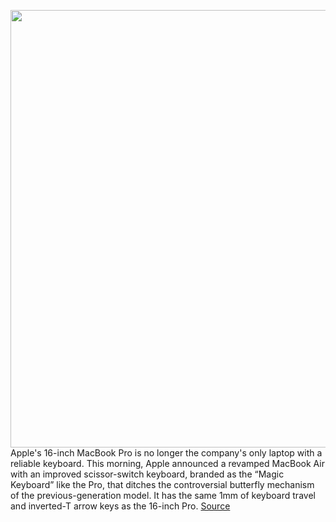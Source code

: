 <img src='https://cdn.vox-cdn.com/thumbor/kIVa8wdwL8Tkee3c6_lqq0PQgTs=/0x0:1944x1332/1200x800/filters:focal(781x491:1091x801)/cdn.vox-cdn.com/uploads/chorus_image/image/66517473/Screen_Shot_2020_03_18_at_8.04.19_AM.0.png' width='700px' /><br/>
Apple's 16-inch MacBook Pro is no longer the company's only laptop with a reliable keyboard. This morning, Apple announced a revamped MacBook Air with an improved scissor-switch keyboard, branded as the “Magic Keyboard” like the Pro, that ditches the controversial butterfly mechanism of the previous-generation model. It has the same 1mm of keyboard travel and inverted-T arrow keys as the 16-inch Pro.
<a href='https://www.theverge.com/2020/3/18/21179157/apple-macbook-air-2020-announced-specs-features-keyboard'> Source <a/>